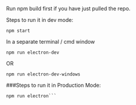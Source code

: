 Run npm build first if you have just pulled the repo.

Steps to run it in dev mode: 

```// starts the react server at localhost:3000
npm start 		 
```

In a separate terminal / cmd window

```//starts the electron app in dev mode
npm run electron-dev
```
OR 
```// If you’re on windows
npm run electron-dev-windows
```

###Steps to run it in Production Mode:
```//starts the electron app in production mode
npm run electron```

